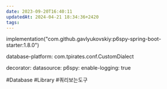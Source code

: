 ```yaml
---
date: 2023-09-20T16:40:11
updatedAt: 2024-04-21 18:34:36+2420
tags: 
---
```

implementation("com.github.gavlyukovskiy:p6spy-spring-boot-starter:1.8.0")

database-platform: com.tpirates.conf.CustomDialect

decorator:
  datasource:
    p6spy:
      enable-logging: true

#Database 
#Library 
#쿼리보는도구 